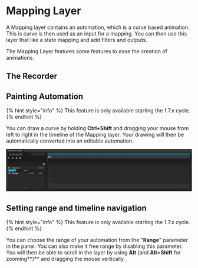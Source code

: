 # Mapping Layer

A Mapping layer contains an automation, which is a curve based animation. This is curve is then used as an input for a mapping. You can then use this layer that like a state mapping and add filters and outputs.

The Mapping Layer features some features to ease the creation of animations.

## The Recorder



## Painting Automation 

{% hint style="info" %}
This feature is only available starting the 1.7.x cycle.
{% endhint %}

You can draw a curve by holding **Ctrl+Shift** and dragging your mouse from left to right in the timeline of the Mapping layer. Your drawing will then be automatically converted into an editable automation.

![Drawing and modifying a mapping curve](../.gitbook/assets/automation-painting.gif)

## Setting range and timeline navigation 

{% hint style="info" %}
This feature is only available starting the 1.7.x cycle.
{% endhint %}

You can choose the range of your automation from the "**Range**" parameter in the panel. You can also make it free range by disabling this parameter. You will then be able to scroll in the layer by using **Alt**  \(and **Alt+Shift** for zooming**\)** and dragging the mouse vertically.

